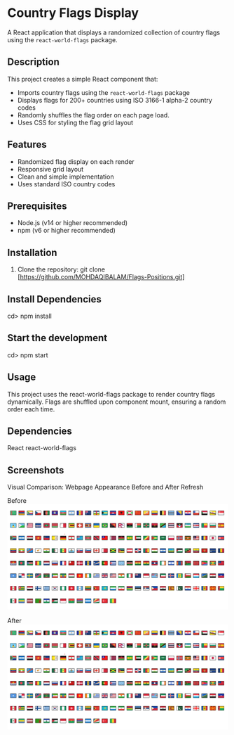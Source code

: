 # Country Flags Display

A React application that displays a randomized collection of country flags using the `react-world-flags` package.

## Description

This project creates a simple React component that:
- Imports country flags using the `react-world-flags` package
- Displays flags for 200+ countries using ISO 3166-1 alpha-2 country codes
- Randomly shuffles the flag order on each page load.
- Uses CSS for styling the flag grid layout

## Features

- Randomized flag display on each render
- Responsive grid layout
- Clean and simple implementation
- Uses standard ISO country codes

## Prerequisites

- Node.js (v14 or higher recommended)
- npm (v6 or higher recommended)

## Installation

1. Clone the repository: git clone [https://github.com/MOHDAQIBALAM/Flags-Positions.git]

## Install Dependencies

cd> npm install

## Start the development
cd> npm start

## Usage

This project uses the react-world-flags package to render country flags dynamically. Flags are shuffled upon component mount, ensuring a random order each time.

## Dependencies

React
react-world-flags

## Screenshots
Visual Comparison: Webpage Appearance Before and After Refresh

Before
![Screenshot 1](https://github.com/MOHDAQIBALAM/Flags-Positions/blob/main/src/assets/screenshot.png)

After
![Screenshot 2](https://github.com/MOHDAQIBALAM/Flags-Positions/blob/main/src/assets/screenshot.png)